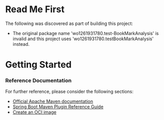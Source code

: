 # Read Me First
The following was discovered as part of building this project:

* The original package name 'wo1261931780.test-BookMarkAnalysis' is invalid and this project uses 'wo1261931780.testBookMarkAnalysis' instead.

# Getting Started

### Reference Documentation
For further reference, please consider the following sections:

* [Official Apache Maven documentation](https://maven.apache.org/guides/index.html)
* [Spring Boot Maven Plugin Reference Guide](https://docs.spring.io/spring-boot/docs/3.1.6/maven-plugin/reference/html/)
* [Create an OCI image](https://docs.spring.io/spring-boot/docs/3.1.6/maven-plugin/reference/html/#build-image)

